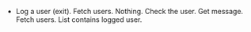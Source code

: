 - Log a user (exit). Fetch users. Nothing. Check the user. Get message. Fetch users. List contains logged user.